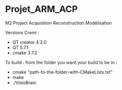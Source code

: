 # Projet_ARM_ACP
M2 Project Acquisition Reconstruction Modélisation

Versions Cremi :
- QT creator 4.2.0
- QT 5.7.1
- cmake 3.7.2

To build :
from the folder you want your build to be in :
- cmake "path-to-the-folder-with-CMakeLists.txt"
- make
- ./VisioBrain
